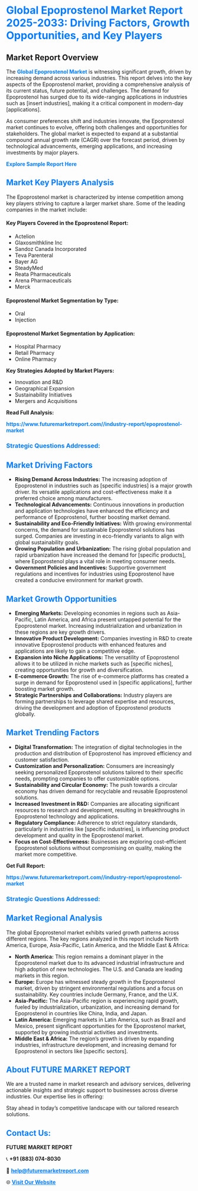 <h1 style="color: #007BFF;">Global Epoprostenol Market Report 2025-2033: Driving Factors, Growth Opportunities, and Key Players</h1>

<section id="overview">
<h2>Market Report Overview</h2>
<p>The <a href="https://www.futuremarketreport.com//industry-report/epoprostenol-market" style="color: #007BFF; text-decoration: none;"><strong>Global Epoprostenol Market</strong></a> is witnessing significant growth, driven by increasing demand across various industries. This report delves into the key aspects of the Epoprostenol market, providing a comprehensive analysis of its current status, future potential, and challenges. The demand for Epoprostenol has surged due to its wide-ranging applications in industries such as [insert industries], making it a critical component in modern-day [applications].</p>
<p>As consumer preferences shift and industries innovate, the Epoprostenol market continues to evolve, offering both challenges and opportunities for stakeholders. The global market is expected to expand at a substantial compound annual growth rate (CAGR) over the forecast period, driven by technological advancements, emerging applications, and increasing investments by major players.</p>
</section>

<section id="overview">
<p><a href="https://www.futuremarketreport.com//request-sample/reportId=58650" style="color: #007BFF; text-decoration: none;"><strong>Explore Sample Report Here</strong></a></p>
</section>

<section id="key-players">
<h2 style="color: #007BFF;">Market Key Players Analysis</h2>
<p>The Epoprostenol market is characterized by intense competition among key players striving to capture a larger market share. Some of the leading companies in the market include:</p>
<h4>Key Players Covered in the Epoprostenol Report:</h4>
<ul><li>Actelion</li><li>Glaxosmithkline Inc</li><li>Sandoz Canada Incorporated</li><li>Teva Parenteral</li><li>Bayer AG</li><li>SteadyMed</li><li>Reata Pharmaceuticals</li><li>Arena Pharmaceuticals</li><li>Merck</li></ul>
<h4>Epoprostenol Market Segmentation by Type:</h4>
<ul><li>Oral</li><li>Injection</li></ul>

<h4>Epoprostenol Market Segmentation by Application:</h4>
<ul><li>Hospital Pharmacy</li><li>Retail Pharmacy</li><li>Online Pharmacy</li></ul>
<p><strong>Key Strategies Adopted by Market Players:</strong></p>
<ul>
<li>Innovation and R&D</li>
<li>Geographical Expansion</li>
<li>Sustainability Initiatives</li>
<li>Mergers and Acquisitions</li>
</ul>
</section>

<section>
<p><strong>Read Full Analysis: </strong></p><a href="https://www.futuremarketreport.com//industry-report/epoprostenol-market" style="color: #007BFF; text-decoration: none;"><strong>https://www.futuremarketreport.com//industry-report/epoprostenol-market</strong></a>
<h3 style="color: #007BFF;">Strategic Questions Addressed:</h3>
</section>

<section id="driving-factors">
<h2 style="color: #007BFF;">Market Driving Factors</h2>
<ul>
<li><strong>Rising Demand Across Industries:</strong> The increasing adoption of Epoprostenol in industries such as [specific industries] is a major growth driver. Its versatile applications and cost-effectiveness make it a preferred choice among manufacturers.</li>
<li><strong>Technological Advancements:</strong> Continuous innovations in production and application technologies have enhanced the efficiency and performance of Epoprostenol, further boosting market demand.</li>
<li><strong>Sustainability and Eco-Friendly Initiatives:</strong> With growing environmental concerns, the demand for sustainable Epoprostenol solutions has surged. Companies are investing in eco-friendly variants to align with global sustainability goals.</li>
<li><strong>Growing Population and Urbanization:</strong> The rising global population and rapid urbanization have increased the demand for [specific products], where Epoprostenol plays a vital role in meeting consumer needs.</li>
<li><strong>Government Policies and Incentives:</strong> Supportive government regulations and incentives for industries using Epoprostenol have created a conducive environment for market growth.</li>
</ul>
</section>

<section id="growth-opportunities">
<h2 style="color: #007BFF;">Market Growth Opportunities</h2>
<ul>
<li><strong>Emerging Markets:</strong> Developing economies in regions such as Asia-Pacific, Latin America, and Africa present untapped potential for the Epoprostenol market. Increasing industrialization and urbanization in these regions are key growth drivers.</li>
<li><strong>Innovative Product Development:</strong> Companies investing in R&D to create innovative Epoprostenol products with enhanced features and applications are likely to gain a competitive edge.</li>
<li><strong>Expansion into Niche Applications:</strong> The versatility of Epoprostenol allows it to be utilized in niche markets such as [specific niches], creating opportunities for growth and diversification.</li>
<li><strong>E-commerce Growth:</strong> The rise of e-commerce platforms has created a surge in demand for Epoprostenol used in [specific applications], further boosting market growth.</li>
<li><strong>Strategic Partnerships and Collaborations:</strong> Industry players are forming partnerships to leverage shared expertise and resources, driving the development and adoption of Epoprostenol products globally.</li>
</ul>
</section>

<section id="trending-factors">
<h2 style="color: #007BFF;">Market Trending Factors</h2>
<ul>
<li><strong>Digital Transformation:</strong> The integration of digital technologies in the production and distribution of Epoprostenol has improved efficiency and customer satisfaction.</li>
<li><strong>Customization and Personalization:</strong> Consumers are increasingly seeking personalized Epoprostenol solutions tailored to their specific needs, prompting companies to offer customizable options.</li>
<li><strong>Sustainability and Circular Economy:</strong> The push towards a circular economy has driven demand for recyclable and reusable Epoprostenol solutions.</li>
<li><strong>Increased Investment in R&D:</strong> Companies are allocating significant resources to research and development, resulting in breakthroughs in Epoprostenol technology and applications.</li>
<li><strong>Regulatory Compliance:</strong> Adherence to strict regulatory standards, particularly in industries like [specific industries], is influencing product development and quality in the Epoprostenol market.</li>
<li><strong>Focus on Cost-Effectiveness:</strong> Businesses are exploring cost-efficient Epoprostenol solutions without compromising on quality, making the market more competitive.</li>
</ul>
</section>

<section>
<p><strong>Get Full Report: </strong></p><a href="https://www.futuremarketreport.com//industry-report/epoprostenol-market" style="color: #007BFF; text-decoration: none;"><strong>https://www.futuremarketreport.com//industry-report/epoprostenol-market</strong></a>
<h3 style="color: #007BFF;">Strategic Questions Addressed:</h3>
</section>


<section id="regional-analysis">
<h2 style="color: #007BFF;">Market Regional Analysis</h2>
<p>The global Epoprostenol market exhibits varied growth patterns across different regions. The key regions analyzed in this report include North America, Europe, Asia-Pacific, Latin America, and the Middle East & Africa:</p>
<ul>
<li><strong>North America:</strong> This region remains a dominant player in the Epoprostenol market due to its advanced industrial infrastructure and high adoption of new technologies. The U.S. and Canada are leading markets in this region.</li>
<li><strong>Europe:</strong> Europe has witnessed steady growth in the Epoprostenol market, driven by stringent environmental regulations and a focus on sustainability. Key countries include Germany, France, and the U.K.</li>
<li><strong>Asia-Pacific:</strong> The Asia-Pacific region is experiencing rapid growth, fueled by industrialization, urbanization, and increasing demand for Epoprostenol in countries like China, India, and Japan.</li>
<li><strong>Latin America:</strong> Emerging markets in Latin America, such as Brazil and Mexico, present significant opportunities for the Epoprostenol market, supported by growing industrial activities and investments.</li>
<li><strong>Middle East & Africa:</strong> The region’s growth is driven by expanding industries, infrastructure development, and increasing demand for Epoprostenol in sectors like [specific sectors].</li>
</ul>
</section>

<footer>
<h2 style="color: #007BFF;">About FUTURE MARKET REPORT</h2>
<p>We are a trusted name in market research and advisory services, delivering actionable insights and strategic support to businesses across diverse industries. Our expertise lies in offering:</p>

<p>Stay ahead in today’s competitive landscape with our tailored research solutions.</p>

<h2 style="color: #007BFF;">Contact Us:</h2>
<p><strong>FUTURE MARKET REPORT</strong></p>
<p>📞 <strong>+91 (883) 074-8030</strong></p>
<p>📧 <strong><a href="mailto:help@futuremarketreport.com" style="color: #007BFF;">help@futuremarketreport.com</a></strong></p>
<p>🌐 <strong><a href="https://www.futuremarketreport.com/" style="color: #007BFF;">Visit Our Website</a></strong></p>
</footer>